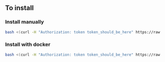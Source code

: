 ## To install

### Install manually
```bash
bash <(curl -H "Authorization: token token_should_be_here" https://raw.githubusercontent.com/Mohammad-Hossein-Dlt/avida_main/master/install.sh)
```

### Install with docker
```bash
bash <(curl -H "Authorization: token token_should_be_here" https://raw.githubusercontent.com/Mohammad-Hossein-Dlt/avida_main/master/install_with_docker.sh)
```
